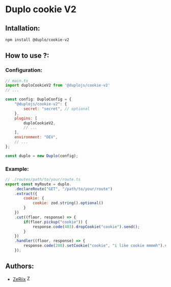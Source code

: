 # Duplo cookie V2

## Intallation:

```bash
npm install @duplo/cookie-v2
```

## How to use ?:

### Configuration:

```javascript
// main.ts
import duploCookieV2 from '@duplojs/cookie-v2'
// ...

const config: DuploConfig = {
	"@duplojs/cookie-v2": {
		secret: "secret", // optional
	},
	plugins: [
		duploCookieV2,
		// ...
	],
	environment: "DEV",
	// ...
};

const duplo = new Duplo(config);

```

### Example:

```javascript
// ./routes/path/to/your/route.ts
export const myRoute = duplo.
	.declareRoute("GET", "/path/to/your/route")
	.extract({
    	cookie: {
        	cookie: zod.string().optional()
    	}
	})
	.cut((floor, response) => {
    	if(floor.pickup("cookie")) {
			response.code(403).dropCookie("cookie").send();
		}
	})
	.handler((floor, response) => {
    	response.code(200).setCookie("cookie", "i like cookie mmmmh").send();	
	});
```

## Authors: 

- [ZeRiix](https://github.com/ZeRiix) <img src="https://avatars.githubusercontent.com/u/70342449?v=4" width="16" alt="ZeRiix"/>